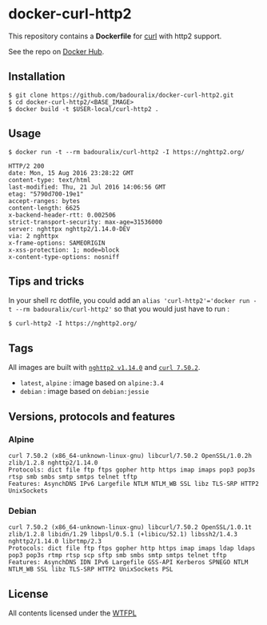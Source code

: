 docker-curl-http2
=================

This repository contains a **Dockerfile** for [curl](https://curl.haxx.se/) with http2 support.

See the repo on [Docker Hub](https://hub.docker.com/r/badouralix/curl-http2/).


## Installation

```
$ git clone https://github.com/badouralix/docker-curl-http2.git
$ cd docker-curl-http2/<BASE_IMAGE>
$ docker build -t $USER-local/curl-http2 .
```


## Usage

```
$ docker run -t --rm badouralix/curl-http2 -I https://nghttp2.org/

HTTP/2 200
date: Mon, 15 Aug 2016 23:28:22 GMT
content-type: text/html
last-modified: Thu, 21 Jul 2016 14:06:56 GMT
etag: "5790d700-19e1"
accept-ranges: bytes
content-length: 6625
x-backend-header-rtt: 0.002506
strict-transport-security: max-age=31536000
server: nghttpx nghttp2/1.14.0-DEV
via: 2 nghttpx
x-frame-options: SAMEORIGIN
x-xss-protection: 1; mode=block
x-content-type-options: nosniff
```


## Tips and tricks

In your shell rc dotfile, you could add an `alias 'curl-http2'='docker run -t --rm badouralix/curl-http2'`
so that you would just have to run :

```
$ curl-http2 -I https://nghttp2.org/
```


## Tags

All images are built with [`nghttp2 v1.14.0`](https://github.com/nghttp2/nghttp2/releases/tag/v1.14.0) and [`curl 7.50.2`](https://github.com/curl/curl/releases/tag/curl-7_50_2).

 - `latest`, `alpine` : image based on `alpine:3.4`
 - `debian` : image based on `debian:jessie`


## Versions, protocols and features

### Alpine

```
curl 7.50.2 (x86_64-unknown-linux-gnu) libcurl/7.50.2 OpenSSL/1.0.2h zlib/1.2.8 nghttp2/1.14.0
Protocols: dict file ftp ftps gopher http https imap imaps pop3 pop3s rtsp smb smbs smtp smtps telnet tftp
Features: AsynchDNS IPv6 Largefile NTLM NTLM_WB SSL libz TLS-SRP HTTP2 UnixSockets
```

### Debian

```
curl 7.50.2 (x86_64-unknown-linux-gnu) libcurl/7.50.2 OpenSSL/1.0.1t zlib/1.2.8 libidn/1.29 libpsl/0.5.1 (+libicu/52.1) libssh2/1.4.3 nghttp2/1.14.0 librtmp/2.3
Protocols: dict file ftp ftps gopher http https imap imaps ldap ldaps pop3 pop3s rtmp rtsp scp sftp smb smbs smtp smtps telnet tftp
Features: AsynchDNS IDN IPv6 Largefile GSS-API Kerberos SPNEGO NTLM NTLM_WB SSL libz TLS-SRP HTTP2 UnixSockets PSL
```


## License

All contents licensed under the [WTFPL](LICENSE)

